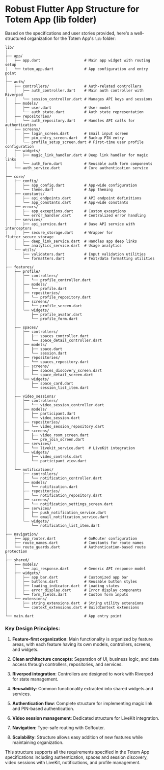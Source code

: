 # Robust Flutter App Structure for Totem App (lib folder)

Based on the specifications and user stories provided, here's a well-structured organization for the Totem App's `lib` folder:

```
lib/
│
├── app/
│   ├── app.dart                    # Main app widget with routing setup
│   └── totem_app.dart              # App configuration and entry point
│
├── auth/
│   ├── controllers/                # Auth-related controllers
│   │   ├── auth_controller.dart    # Main auth controller with Riverpod
│   │   └── session_controller.dart # Manages API keys and sessions
│   ├── models/
│   │   ├── user.dart               # User model
│   │   └── auth_state.dart         # Auth state representation
│   ├── repositories/
│   │   └── auth_repository.dart    # Handles API calls for authentication
│   ├── screens/
│   │   ├── login_screen.dart       # Email input screen
│   │   ├── pin_entry_screen.dart   # Backup PIN entry
│   │   └── profile_setup_screen.dart # First-time user profile configuration
│   ├── widgets/
│   │   ├── magic_link_handler.dart # Deep link handler for magic links
│   │   └── auth_form.dart          # Reusable auth form components
│   └── auth_service.dart           # Core authentication service
│
├── core/
│   ├── config/
│   │   ├── app_config.dart         # App-wide configuration
│   │   └── theme.dart              # App theming
│   ├── constants/
│   │   ├── api_endpoints.dart      # API endpoint definitions
│   │   └── app_constants.dart      # App-wide constants
│   ├── errors/
│   │   ├── app_exceptions.dart     # Custom exceptions
│   │   └── error_handler.dart      # Centralized error handling
│   ├── services/
│   │   ├── api_service.dart        # Base API service with interceptors
│   │   ├── secure_storage.dart     # Wrapper for flutter_secure_storage
│   │   ├── deep_link_service.dart  # Handles app deep links
│   │   └── analytics_service.dart  # Usage analytics
│   └── utils/
│       ├── validators.dart         # Input validation utilities
│       └── formatters.dart         # Text/data formatting utilities
│
├── features/
│   ├── profile/
│   │   ├── controllers/
│   │   │   └── profile_controller.dart
│   │   ├── models/
│   │   │   └── profile.dart
│   │   ├── repositories/
│   │   │   └── profile_repository.dart
│   │   ├── screens/
│   │   │   └── profile_screen.dart
│   │   └── widgets/
│   │       ├── profile_avatar.dart
│   │       └── profile_form.dart
│   │
│   ├── spaces/
│   │   ├── controllers/
│   │   │   ├── spaces_controller.dart
│   │   │   └── space_detail_controller.dart
│   │   ├── models/
│   │   │   ├── space.dart
│   │   │   └── session.dart
│   │   ├── repositories/
│   │   │   └── spaces_repository.dart
│   │   ├── screens/
│   │   │   ├── spaces_discovery_screen.dart
│   │   │   └── space_detail_screen.dart
│   │   └── widgets/
│   │       ├── space_card.dart
│   │       └── session_list_item.dart
│   │
│   ├── video_sessions/
│   │   ├── controllers/
│   │   │   └── video_session_controller.dart
│   │   ├── models/
│   │   │   ├── participant.dart
│   │   │   └── video_session.dart
│   │   ├── repositories/
│   │   │   └── video_session_repository.dart
│   │   ├── screens/
│   │   │   ├── video_room_screen.dart
│   │   │   └── pre_join_screen.dart
│   │   ├── services/
│   │   │   └── livekit_service.dart  # LiveKit integration
│   │   └── widgets/
│   │       ├── video_controls.dart
│   │       └── participant_view.dart
│   │
│   └── notifications/
│       ├── controllers/
│       │   └── notification_controller.dart
│       ├── models/
│       │   └── notification.dart
│       ├── repositories/
│       │   └── notification_repository.dart
│       ├── screens/
│       │   └── notification_settings_screen.dart
│       ├── services/
│       │   ├── push_notification_service.dart
│       │   └── email_notification_service.dart
│       └── widgets/
│           └── notification_list_item.dart
│
├── navigation/
│   ├── app_router.dart             # GoRouter configuration
│   ├── route_names.dart            # Constants for route names
│   └── route_guards.dart           # Authentication-based route protection
│
├── shared/
│   ├── models/
│   │   └── api_response.dart       # Generic API response model
│   ├── widgets/
│   │   ├── app_bar.dart            # Customized app bar
│   │   ├── buttons.dart            # Reusable button styles
│   │   ├── loading_indicator.dart  # Loading states
│   │   ├── error_display.dart      # Error display components
│   │   └── form_fields.dart        # Custom form inputs
│   └── extensions/
│       ├── string_extensions.dart  # String utility extensions
│       └── context_extensions.dart # BuildContext extensions
│
└── main.dart                       # App entry point
```

### Key Design Principles:

1. **Feature-first organization**: Main functionality is organized by feature areas, with each feature having its own models, controllers, screens, and widgets.

2. **Clean architecture concepts**: Separation of UI, business logic, and data access through controllers, repositories, and services.

3. **Riverpod integration**: Controllers are designed to work with Riverpod for state management.

4. **Reusability**: Common functionality extracted into shared widgets and services.

5. **Authentication flow**: Complete structure for implementing magic link and PIN-based authentication.

6. **Video session management**: Dedicated structure for LiveKit integration.

7. **Navigation**: Type-safe routing with GoRouter.

8. **Scalability**: Structure allows easy addition of new features while maintaining organization.

This structure supports all the requirements specified in the Totem App specifications including authentication, spaces and session discovery, video sessions with LiveKit, notifications, and profile management.
